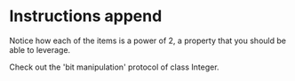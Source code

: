 # Instructions append

Notice how each of the items is a power of 2, a property that you should be able to leverage.

Check out the 'bit manipulation' protocol of class Integer. 
